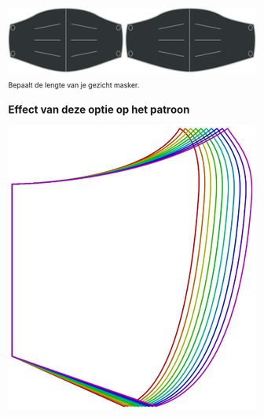 ![Lengte optie](./length.svg)

Bepaalt de lengte van je gezicht masker.


## Effect van deze optie op het patroon
![Deze afbeelding toont het effect van deze optie door meerdere varianten die een andere waarde hebben voor deze optie te vervangen](florence_length_sample.svg "Effect van deze optie op het patroon")